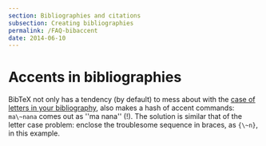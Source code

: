 ```yaml
---
section: Bibliographies and citations
subsection: Creating bibliographies
permalink: /FAQ-bibaccent
date: 2014-06-10
---
```


# Accents in bibliographies

BibTeX not only has a tendency (by default) to mess about with the
[case of letters in your bibliography](/FAQ-capbibtex),
also makes a hash of accent commands:
`ma\~nana` comes out as ''ma nana'' (!).  The solution is similar that of the letter case problem:
enclose the troublesome sequence in braces, as
`{\~n}`, in this example.

